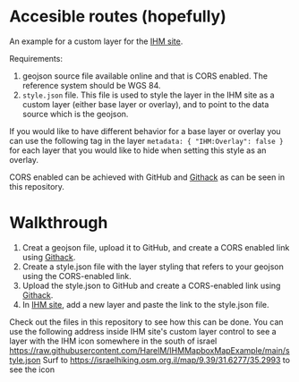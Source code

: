 # Accesible routes (hopefully)

An example for a custom layer for the [IHM site](https://israelhiking.osm.org.il).

Requirements:
1. geojson source file available online and that is CORS enabled. The reference system should be WGS 84.
2. `style.json` file. This file is used to style the layer in the IHM site as a custom layer (either base layer or overlay), and to point to the data source which is the geojson.

If you would like to have different behavior for a base layer or overlay you can use the following tag in the layer `metadata: { "IHM:Overlay": false }` for each layer that you would like to hide when setting this style as an overlay.

CORS enabled can be achieved with GitHub and [Githack](https://raw.githack.com/) as can be seen in this repository.

Walkthrough
===========
1. Creat a geojson file, upload it to GitHub, and create a CORS enabled link using [Githack](https://raw.githack.com/).
2. Create a style.json file with the layer styling that refers to your geojson using the CORS-enabled link. 
3. Upload the style.json to GitHub and create a CORS-enabled link using [Githack](https://raw.githack.com/).
4. In [IHM site](https://israelhiking.osm.org.il), add a new layer and paste the link to the style.json file.



Check out the files in this repository to see how this can be done.
You can use the following address inside IHM site's custom layer control to see a layer with the IHM icon somewhere in the south of israel https://raw.githubusercontent.com/HarelM/IHMMapboxMapExample/main/style.json
Surf to https://israelhiking.osm.org.il/map/9.39/31.6277/35.2993 to see the icon
